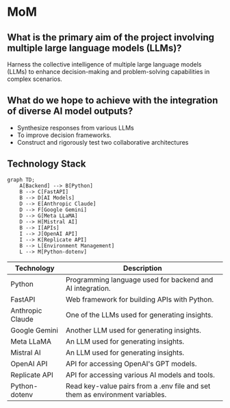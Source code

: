 # MoM

## What is the primary aim of the project involving multiple large language models (LLMs)?

Harness the collective intelligence of multiple large language models (LLMs) to enhance decision-making and problem-solving capabilities in complex scenarios. 

## What do we hope to achieve with the integration of diverse AI model outputs?

- Synthesize responses from various LLMs
- To improve decision frameworks.
- Construct and rigorously test two collaborative architectures

## Technology Stack

``` mermaid
graph TD;
    A[Backend] --> B[Python]
    B --> C[FastAPI]
    B --> D[AI Models]
    D --> E[Anthropic Claude]
    D --> F[Google Gemini]
    D --> G[Meta LLaMA]
    D --> H[Mistral AI]
    B --> I[APIs]
    I --> J[OpenAI API]
    I --> K[Replicate API]
    B --> L[Environment Management]
    L --> M[Python-dotenv]

```
| Technology | Description |
| --- | --- |
| Python | Programming language used for backend and AI integration. |
| FastAPI | Web framework for building APIs with Python. |
| Anthropic Claude | One of the LLMs used for generating insights. |
| Google Gemini | Another LLM used for generating insights. |
| Meta LLaMA | An LLM used for generating insights. |
| Mistral AI | An LLM used for generating insights. |
| OpenAI API | API for accessing OpenAI's GPT models. |
| Replicate API | API for accessing various AI models and tools. |
| Python-dotenv | Read key-value pairs from a .env file and set them as environment variables. |

